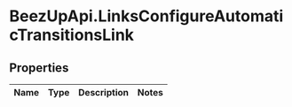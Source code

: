 # BeezUpApi.LinksConfigureAutomaticTransitionsLink

## Properties
Name | Type | Description | Notes
------------ | ------------- | ------------- | -------------


